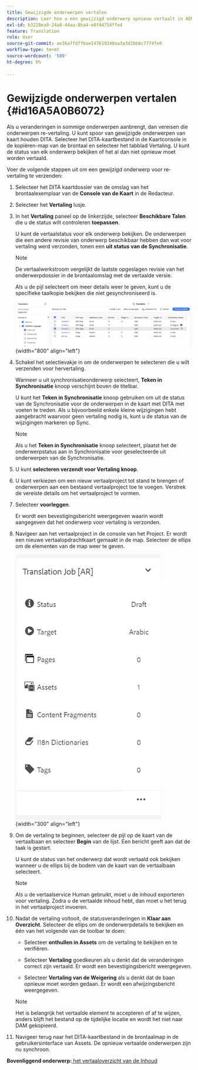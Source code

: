 ```yaml
---
title: Gewijzigde onderwerpen vertalen
description: Leer hoe u een gewijzigd onderwerp opnieuw vertaalt in AEM Guides.
exl-id: b3228ea9-24a8-44aa-8ba4-e8f44754ffe4
feature: Translation
role: User
source-git-commit: ae36a7fdff6ae147619340aa3a3d2bb6c7774fe0
workflow-type: tm+mt
source-wordcount: '589'
ht-degree: 0%

---
```


# Gewijzigde onderwerpen vertalen {#id16A5A0B6072}

Als u veranderingen in sommige onderwerpen aanbrengt, dan vereisen die onderwerpen re-vertaling. U kunt spoor van gewijzigde onderwerpen van kaart houden DITA. Selecteer het DITA-kaartbestand in de Kaartconsole in de kopiëren-map van de brontaal en selecteer het tabblad Vertaling. U kunt de status van elk onderwerp bekijken of het al dan niet opnieuw moet worden vertaald.

Voer de volgende stappen uit om een gewijzigd onderwerp voor re-vertaling te verzenden:

1. Selecteer het DITA kaartdossier van de omslag van het brontaalexemplaar van de **Console van de Kaart** in de Redacteur.

1. Selecteer het **Vertaling** lusje.

1. In het **Vertaling** paneel op de linkerzijde, selecteer **Beschikbare Talen** die u de status wilt controleren **toepassen**.

   U kunt de vertaalstatus voor elk onderwerp bekijken. De onderwerpen die een andere revisie van onderwerp beschikbaar hebben dan wat voor vertaling werd verzonden, tonen een **uit status van de Synchronisatie**.

   >[!NOTE]
   >
   > De vertaalwerkstroom vergelijkt de laatste opgeslagen revisie van het onderwerpdossier in de brontaalomslag met de vertaalde versie.

   Als u de pijl selecteert om meer details weer te geven, kunt u de specifieke taalkopie bekijken die niet gesynchroniseerd is.

   ![](images/out-of-sync-uuid-new.png){width="800" align="left"}

1. Schakel het selectievakje in om de onderwerpen te selecteren die u wilt verzenden voor hervertaling.

   Wanneer u uit synchronisatieonderwerp selecteert, **Teken in Synchronisatie** knoop verschijnt boven de titelbar.

   U kunt het **Teken in Synchronisatie** knoop gebruiken om uit de status van de Synchronisatie voor de onderwerpen in de kaart met DITA met voeten te treden.  Als u bijvoorbeeld enkele kleine wijzigingen hebt aangebracht waarvoor geen vertaling nodig is, kunt u de status van de wijzigingen markeren op Sync.

   >[!NOTE]
   >
   > Als u het **Teken in Synchronisatie** knoop selecteert, plaatst het de onderwerpstatus aan in Synchronisatie voor geselecteerde uit onderwerpen van de Synchronisatie.

1. U kunt **selecteren verzendt voor Vertaling knoop**.

1. U kunt verkiezen om een nieuw vertaalproject tot stand te brengen of onderwerpen aan een bestaand vertaalproject toe te voegen. Verstrek de vereiste details om het vertaalproject te vormen.

1. Selecteer **voorleggen**.

   Er wordt een bevestigingsbericht weergegeven waarin wordt aangegeven dat het onderwerp voor vertaling is verzonden.

1. Navigeer aan het vertaalproject in de console van het Project. Er wordt een nieuwe vertaalopdrachtkaart gemaakt in de map. Selecteer de ellips om de elementen van de map weer te geven.

   ![](images/incremental-job-new.png){width="300" align="left"}

1. Om de vertaling te beginnen, selecteer de pijl op de kaart van de vertaalbaan en selecteer **Begin** van de lijst. Een bericht geeft aan dat de taak is gestart.

   U kunt de status van het onderwerp dat wordt vertaald ook bekijken wanneer u de ellips bij de bodem van de kaart van de vertaalbaan selecteert.

   >[!NOTE]
   >
   > Als u de vertaalservice Human gebruikt, moet u de inhoud exporteren voor vertaling. Zodra u de vertaalde inhoud hebt, dan moet u het terug in het vertaalproject invoeren.

1. Nadat de vertaling voltooit, de statusveranderingen in **Klaar aan Overzicht**. Selecteer de ellips om de onderwerpdetails te bekijken en één van het volgende van de toolbar te doen:

   - Selecteer **onthullen in Assets** om de vertaling te bekijken en te verifiëren.

   - Selecteer **Vertaling** goedkeuren als u denkt dat de veranderingen correct zijn vertaald. Er wordt een bevestigingsbericht weergegeven.

   - Selecteer **Vertaling van de Weigering** als u denkt dat de baan opnieuw moet worden gedaan. Er wordt een afwijzingsbericht weergegeven.

   >[!NOTE]
   >
   > Het is belangrijk het vertaalde element te accepteren of af te wijzen, anders blijft het bestand op de tijdelijke locatie en wordt het niet naar DAM gekopieerd.

1. Navigeer terug naar het DITA-kaartbestand in de brontaalmap in de gebruikersinterface van Assets. De opnieuw vertaalde onderwerpen zijn nu synchroon.


**Bovenliggend onderwerp:**[ het vertaaloverzicht van de Inhoud ](translation.md)
